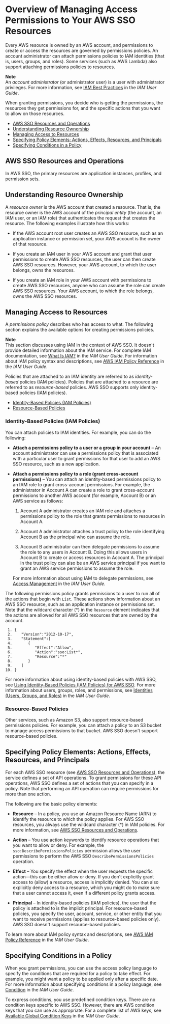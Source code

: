 # Overview of Managing Access Permissions to Your AWS SSO Resources<a name="iam-auth-access-overview"></a>

Every AWS resource is owned by an AWS account, and permissions to create or access the resources are governed by permissions policies\. An account administrator can attach permissions policies to IAM identities \(that is, users, groups, and roles\)\. Some services \(such as AWS Lambda\) also support attaching permissions policies to resources\.

**Note**  
An *account administrator* \(or administrator user\) is a user with administrator privileges\. For more information, see [IAM Best Practices](http://docs.aws.amazon.com/IAM/latest/UserGuide/best-practices.html) in the *IAM User Guide*\.

When granting permissions, you decide who is getting the permissions, the resources they get permissions for, and the specific actions that you want to allow on those resources\. 


+ [AWS SSO Resources and Operations](#creatingiampolicies)
+ [Understanding Resource Ownership](#accesscontrolresourceowner)
+ [Managing Access to Resources](#accesscontrolmanagingaccess)
+ [Specifying Policy Elements: Actions, Effects, Resources, and Principals](#policyactions)
+ [Specifying Conditions in a Policy](#specifyiampolicyconditions)

## AWS SSO Resources and Operations<a name="creatingiampolicies"></a>

In AWS SSO, the primary resources are application instances, profiles, and permission sets\. 

## Understanding Resource Ownership<a name="accesscontrolresourceowner"></a>

A *resource owner* is the AWS account that created a resource\. That is, the resource owner is the AWS account of the *principal entity* \(the account, an IAM user, or an IAM role\) that authenticates the request that creates the resource\. The following examples illustrate how this works: 

+ If the AWS account root user creates an AWS SSO resource, such as an application instance or permission set, your AWS account is the owner of that resource\.

+ If you create an IAM user in your AWS account and grant that user permissions to create AWS SSO resources, the user can then create AWS SSO resources\. However, your AWS account, to which the user belongs, owns the resources\.

+ If you create an IAM role in your AWS account with permissions to create AWS SSO resources, anyone who can assume the role can create AWS SSO resources\. Your AWS account, to which the role belongs, owns the AWS SSO resources\. 

## Managing Access to Resources<a name="accesscontrolmanagingaccess"></a>

A *permissions policy* describes who has access to what\. The following section explains the available options for creating permissions policies\.

**Note**  
This section discusses using IAM in the context of AWS SSO\. It doesn't provide detailed information about the IAM service\. For complete IAM documentation, see [What Is IAM?](http://docs.aws.amazon.com/IAM/latest/UserGuide/introduction.html) in the *IAM User Guide*\. For information about IAM policy syntax and descriptions, see [AWS IAM Policy Reference](http://docs.aws.amazon.com/IAM/latest/UserGuide/reference_policies.html) in the *IAM User Guide*\.

Policies that are attached to an IAM identity are referred to as *identity\-based* policies \(IAM policies\)\. Policies that are attached to a resource are referred to as *resource\-based* policies\. AWS SSO supports only identity\-based policies \(IAM policies\)\.


+ [Identity\-Based Policies \(IAM Policies\)](#accesscontrolidentitybased)
+ [Resource\-Based Policies](#accesscontrolresourcebased)

### Identity\-Based Policies \(IAM Policies\)<a name="accesscontrolidentitybased"></a>

You can attach policies to IAM identities\. For example, you can do the following: 

+ **Attach a permissions policy to a user or a group in your account** – An account administrator can use a permissions policy that is associated with a particular user to grant permissions for that user to add an AWS SSO resource, such as a new application\. 

+ **Attach a permissions policy to a role \(grant cross\-account permissions\)** – You can attach an identity\-based permissions policy to an IAM role to grant cross\-account permissions\. For example, the administrator in Account A can create a role to grant cross\-account permissions to another AWS account \(for example, Account B\) or an AWS service as follows: 

  1. Account A administrator creates an IAM role and attaches a permissions policy to the role that grants permissions to resources in Account A\.

  1. Account A administrator attaches a trust policy to the role identifying Account B as the principal who can assume the role\. 

  1. Account B administrator can then delegate permissions to assume the role to any users in Account B\. Doing this allows users in Account B to create or access resources in Account A\. The principal in the trust policy can also be an AWS service principal if you want to grant an AWS service permissions to assume the role\.

   For more information about using IAM to delegate permissions, see [Access Management](http://docs.aws.amazon.com/IAM/latest/UserGuide/access.html) in the *IAM User Guide*\. 

The following permissions policy grants permissions to a user to run all of the actions that begin with `List`\. These actions show information about an AWS SSO resource, such as an application instance or permissions set\. Note that the wildcard character \(\*\) in the `Resource` element indicates that the actions are allowed for all AWS SSO resources that are owned by the account\. 

```
 1. {
 2.    "Version":"2012-10-17",
 3.    "Statement":[
 4.       {
 5.          "Effect":"Allow",
 6.          "Action":"sso:List*",
 7.          "Resource":"*"
 8.       }
 9.    ]
10. }
```

For more information about using identity\-based policies with AWS SSO, see [Using Identity\-Based Policies \(IAM Policies\) for AWS SSO](iam-auth-access-using-id-policies.md)\. For more information about users, groups, roles, and permissions, see [Identities \(Users, Groups, and Roles\)](http://docs.aws.amazon.com/IAM/latest/UserGuide/id.html) in the *IAM User Guide*\. 

### Resource\-Based Policies<a name="accesscontrolresourcebased"></a>

Other services, such as Amazon S3, also support resource\-based permissions policies\. For example, you can attach a policy to an S3 bucket to manage access permissions to that bucket\. AWS SSO doesn't support resource\-based policies\. 

## Specifying Policy Elements: Actions, Effects, Resources, and Principals<a name="policyactions"></a>

For each AWS SSO resource \(see [AWS SSO Resources and Operations](#creatingiampolicies)\), the service defines a set of API operations\.  To grant permissions for these API operations, AWS SSO defines a set of actions that you can specify in a policy\. Note that performing an API operation can require permissions for more than one action\. 

The following are the basic policy elements:

+ **Resource** – In a policy, you use an Amazon Resource Name \(ARN\) to identify the resource to which the policy applies\. For AWS SSO resources, you always use the wildcard character \(\*\) in IAM policies\. For more information, see [AWS SSO Resources and Operations](#creatingiampolicies)\. 

+ **Action** – You use action keywords to identify resource operations that you want to allow or deny\. For example, the `sso:DescribePermissionsPolicies` permission allows the user permissions to perform the AWS SSO `DescribePermissionsPolicies` operation\. 

+ **Effect** – You specify the effect when the user requests the specific action—this can be either allow or deny\. If you don't explicitly grant access to \(allow\) a resource, access is implicitly denied\. You can also explicitly deny access to a resource, which you might do to make sure that a user cannot access it, even if a different policy grants access\.

+ **Principal** – In identity\-based policies \(IAM policies\), the user that the policy is attached to is the implicit principal\. For resource\-based policies, you specify the user, account, service, or other entity that you want to receive permissions \(applies to resource\-based policies only\)\. AWS SSO doesn't support resource\-based policies\.

To learn more about IAM policy syntax and descriptions, see [AWS IAM Policy Reference](http://docs.aws.amazon.com/IAM/latest/UserGuide/reference_policies.html) in the *IAM User Guide*\.

## Specifying Conditions in a Policy<a name="specifyiampolicyconditions"></a>

When you grant permissions, you can use the access policy language to specify the conditions that are required for a policy to take effect\. For example, you might want a policy to be applied only after a specific date\. For more information about specifying conditions in a policy language, see [Condition](http://docs.aws.amazon.com/IAM/latest/UserGuide/reference_policies_elements_condition) in the *IAM User Guide*\.

To express conditions, you use predefined condition keys\. There are no condition keys specific to AWS SSO\. However, there are AWS condition keys that you can use as appropriate\. For a complete list of AWS keys, see [Available Global Condition Keys](http://docs.aws.amazon.com/IAM/latest/UserGuide/reference_policies_condition-keys.html#AvailableKeys) in the *IAM User Guide*\.  